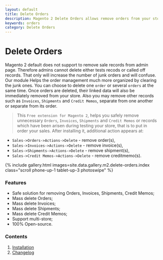 ```yaml
---
layout: default
title: Delete Orders
description: Magento 2 Delete Orders allows remove orders from your store
keywords: orders
category: Delete Orders
---
```


# Delete Orders

Magento 2 default does not support to remove sale records from admin page. Therefore admins cannot delete either tests recods or called off records.
That only will increase the number of junk orders and will confuse.
Our module Helps the order management much more organized by clearing the junk ones.
You can choose to delete one `order` or several `orders` at the same time. Once orders are deleted, their linked data will also be immediately removed from your store.
 Also you may remove other records such as `Invoices`, `Shipments` and `Credit Memos`, separate from one another or separate from its order.

> This `Free extension for Magento 2`, helps you safely remove unnecessary `Orders`, `Invoices`, `Shipments` and `Credit Memos` or records which have
been arisen during testing your store, that is to put in order your sales.
After installing it, additional action appears at:
- `Sales->Orders->Actions->Delete` - remove order(s),
- `Sales->Invoices->Actions->Delete` - remove invoice(s),
- `Sales->Shipments->Actions->Delete` - remove shipment(s),
- `Sales->Credit Memos->Actions->Delete` - remove creditmemo(s).

{% include gallery.html images=site.data.gallery.m2.delete-orders.index class="scroll phone-up-1 tablet-up-3 photoswipe" %}

### Features

-  Safe solution for removing Orders, Invoices, Shipments, Credit Memos;
-  Mass delete Orders;
-  Mass delete Invoices;
-  Mass delete Shipments;
-  Mass delete Credit Memos;
-  Support multi-store;
-  100% Open-source.

### Contents

1. [Installation](installation/)
2. [Changelog](changelog/)
